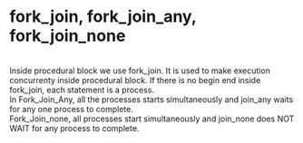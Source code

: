 # fork_join, fork_join_any, fork_join_none 
<br> 
Inside procedural block we use fork_join. It is used to make execution concurrenty inside procedural block. If there is no begin
end inside fork_join, each statement is a process.
<br>
In Fork_Join_Any, all the processes starts simultaneously and join_any waits for any one process to complete.
<br>
Fork_Join_none, all processes start simultaneously and join_none does NOT WAIT for any process to complete.
